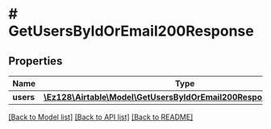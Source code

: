 # # GetUsersByIdOrEmail200Response

## Properties

Name | Type | Description | Notes
------------ | ------------- | ------------- | -------------
**users** | [**\Ez128\Airtable\Model\GetUsersByIdOrEmail200ResponseUsersInner[]**](GetUsersByIdOrEmail200ResponseUsersInner.md) |  |

[[Back to Model list]](../../README.md#models) [[Back to API list]](../../README.md#endpoints) [[Back to README]](../../README.md)
